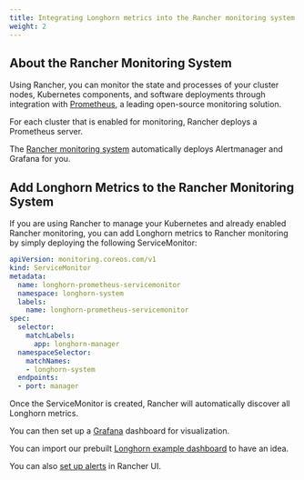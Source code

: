 ```yaml
---
title: Integrating Longhorn metrics into the Rancher monitoring system
weight: 2
---
```

## About the Rancher Monitoring System

Using Rancher, you can monitor the state and processes of your cluster nodes, Kubernetes components, and software deployments through integration with [Prometheus](https://prometheus.io/), a leading open-source monitoring solution.

For each cluster that is enabled for monitoring, Rancher deploys a Prometheus server.

The [Rancher monitoring system](https://rancher.com/docs/rancher/v2.x/en/project-admin/tools/monitoring/) automatically deploys Alertmanager and Grafana for you.

## Add Longhorn Metrics to the Rancher Monitoring System

If you are using Rancher to manage your Kubernetes and already enabled Rancher monitoring, you can add Longhorn metrics to Rancher monitoring by simply deploying the following ServiceMonitor:

```yaml
apiVersion: monitoring.coreos.com/v1
kind: ServiceMonitor
metadata:
  name: longhorn-prometheus-servicemonitor
  namespace: longhorn-system
  labels:
    name: longhorn-prometheus-servicemonitor
spec:
  selector:
    matchLabels:
      app: longhorn-manager
  namespaceSelector:
    matchNames:
    - longhorn-system
  endpoints:
  - port: manager
```

Once the ServiceMonitor is created, Rancher will automatically discover all Longhorn metrics.

You can then set up a [Grafana](https://rancher.com/docs/rancher/v2.x/en/cluster-admin/tools/monitoring/viewing-metrics/#grafana) dashboard for visualization.

You can import our prebuilt [Longhorn example dashboard](https://grafana.com/grafana/dashboards/13032) to have an idea.

You can also [set up alerts](https://rancher.com/docs/rancher/v2.x/en/cluster-admin/tools/alerts/) in Rancher UI.
